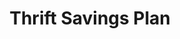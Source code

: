 ---
title: Thrift Savings Plan
link: https://tsp.gov/
image: /assets/images/projects/project-tsp.png
home: true
---